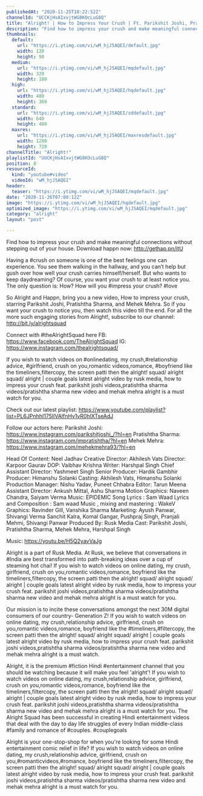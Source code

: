 ```yaml
---
publishedAt: "2020-11-25T18:22:52Z"
channelId: "UCCKjHsAIxvjtWG8KOcLuG8Q"
title: "Alright! | How to Impress Your Crush | Ft. Parikshit Joshi, Pratishtha Sharma & Mehek Mehra"
description: "Find how to impress your crush and make meaningful connections without stepping out of your house. Download happn now: http://gethap.pn/itU\n\nHaving a #crush on someone is one of the best feelings one can experience. You see them walking in the hallway, and you can’t help but gush over how well your crush carries himself/herself. But who wants to keep daydreaming? Of course, you want your crush to at least notice you. The only question is: How? How will you #impress your crush? #love \n\nSo Alright and Happn, bring you a new video, How to impress your crush, starring Parikshit Joshi, Pratishtha Sharma, and Mehek Mehra. So if you want your crush to notice you, then watch this video till the end. For all the more such engaging stories from Alright!, subscribe to our channel: http://bit.ly/alrightsquad\n\nConnect with #theAlrightSquad here\nFB: https://www.facebook.com/TheAlrightSquad\nIG: https://www.instagram.com/thealrightsquad/\n\nIf you wish to watch videos on #onlinedating, my crush,#relationship advice, #girlfriend, crush on you,romantic videos,romance, #boyfriend like the timeliners,filtercopy, the screen patti then the alright! squad/ alright squad/ alright | couple goals latest alright video by rusk media, how to impress your crush feat. parikshit joshi videos,pratishtha sharma videos/pratishtha sharma new video and mehak mehra alright is a must watch for you. \n\nCheck out our latest playlist: https://www.youtube.com/playlist?list=PL6JPnhhI175lIVAlfnHy1vR0hlXTseAdJ\n\nFollow our actors here:\nParikshit Joshi: https://www.instagram.com/parikshitjoshi_/?hl=en\nPratishtha Sharma: https://www.instagram.com/impratishtha/?hl=en\nMehek Mehra: https://www.instagram.com/mehekmehra93/?hl=en\n\nHead Of Content: Neel Jadhav\nCreative Director: Akhilesh Vats\nDirector: Karpoor Gaurav\nDOP: Vaibhav Krishna\nWriter: Harshpal Singh\nChief Assistant Director: Yashmeet Singh\nSenior Producer: Hardik Gambhir\nProducer: Himanshu Solanki\nCasting: Akhilesh Vats, Himanshu Solanki\nProduction Manager: Nishu Yadav, Puneet Chhabra\nEditor: Tarun Meena\nAssistant Director: Ankush Mittal, Ashu Sharma\nMotion Graphics: Naveen Chandra, Saiyam Verma\nMusic: EPIDEMIC\nSong Lyrics : Sam Waad\nLyrics and Composition : Sam waad\nMusic , mixing and mastering : WakeV\nGraphics: Ravinder Gill, Vanshika Sharma\nMarketing: Ayush Panwar, Shivangi Verma Sanchit Kalra, Komal Gangar, Pushpraj Singh, Pranjali Mehmi, Shivangi Panwar\nProduced By: Rusk Media\nCast: Parikshit Joshi, Pratishtha Sharma, Mehek Mehra, Harshpal Singh\n\nMusic: https://youtu.be/H5Q2yavVaJg\n\nAlright is a part of Rusk Media. At Rusk, we believe that conversations in #India are best transformed into path-breaking ideas over a cup of steaming hot chai! If you wish to watch videos on online dating, my crush, girlfriend, crush on you,romantic videos,romance, boyfriend like the timeliners,filtercopy, the screen patti then the alright! squad/ alright squad/ alright | couple goals latest alright video by rusk media, how to impress your crush feat. parikshit joshi videos,pratishtha sharma videos/pratishtha sharma new video and mehak mehra alright is a must watch for you. \n\nOur mission is to incite these conversations amongst the next 30M digital consumers of our country- Generation Z! If you wish to watch videos on online dating, my crush,relationship advice, girlfriend, crush on you,romantic videos,romance, boyfriend like the #timeliners,#filtercopy, the screen patti then the alright! squad/ alright squad/ alright | couple goals latest alright video by rusk media, how to impress your crush feat. parikshit joshi videos,pratishtha sharma videos/pratishtha sharma new video and mehak mehra alright is a must watch.\n\nAlright, it is the premium #fiction Hindi #entertainment channel that you should be watching because it will make you feel 'alright'! If you wish to watch videos on online dating, my crush,relationship advice, girlfriend, crush on you,romantic videos,romance, boyfriend like the timeliners,filtercopy, the screen patti then the alright! squad/ alright squad/ alright | couple goals latest alright video by rusk media, how to impress your crush feat. parikshit joshi videos,pratishtha sharma videos/pratishtha sharma new video and mehak mehra alright is a must watch for you. The Alright Squad has been successful in creating Hindi entertainment videos that deal with the day to day life struggles of every Indian middle-class #family and romance of #couples. #couplegoals\n\nAlright is your one-stop-shop for when you're looking for some Hindi entertainment comic relief in life?  If you wish to watch videos on online dating, my crush,relationship advice, girlfriend, crush on you,#romanticvideos,#romance, boyfriend like the timeliners,filtercopy, the screen patti then the alright! squad/ alright squad/ alright | couple goals latest alright video by rusk media, how to impress your crush feat. parikshit joshi videos,pratishtha sharma videos/pratishtha sharma new video and mehak mehra alright is a must watch for you."
thumbnails:
  default:
    url: "https://i.ytimg.com/vi/wM_hjJ5AQEI/default.jpg"
    width: 120
    height: 90
  medium:
    url: "https://i.ytimg.com/vi/wM_hjJ5AQEI/mqdefault.jpg"
    width: 320
    height: 180
  high:
    url: "https://i.ytimg.com/vi/wM_hjJ5AQEI/hqdefault.jpg"
    width: 480
    height: 360
  standard:
    url: "https://i.ytimg.com/vi/wM_hjJ5AQEI/sddefault.jpg"
    width: 640
    height: 480
  maxres:
    url: "https://i.ytimg.com/vi/wM_hjJ5AQEI/maxresdefault.jpg"
    width: 1280
    height: 720
channelTitle: "Alright!"
playlistId: "UUCKjHsAIxvjtWG8KOcLuG8Q"
position: 8
resourceId:
  kind: "youtube#video"
  videoId: "wM_hjJ5AQEI"
header:
  teaser: "https://i.ytimg.com/vi/wM_hjJ5AQEI/mqdefault.jpg"
date: "2020-11-26T07:00:12Z"
image: "https://i.ytimg.com/vi/wM_hjJ5AQEI/hqdefault.jpg"
optimized_image: "https://i.ytimg.com/vi/wM_hjJ5AQEI/mqdefault.jpg"
category: "alright"
layout: "post"

---
```

Find how to impress your crush and make meaningful connections without stepping out of your house. Download happn now: http://gethap.pn/itU

Having a #crush on someone is one of the best feelings one can experience. You see them walking in the hallway, and you can’t help but gush over how well your crush carries himself/herself. But who wants to keep daydreaming? Of course, you want your crush to at least notice you. The only question is: How? How will you #impress your crush? #love 

So Alright and Happn, bring you a new video, How to impress your crush, starring Parikshit Joshi, Pratishtha Sharma, and Mehek Mehra. So if you want your crush to notice you, then watch this video till the end. For all the more such engaging stories from Alright!, subscribe to our channel: http://bit.ly/alrightsquad

Connect with #theAlrightSquad here
FB: https://www.facebook.com/TheAlrightSquad
IG: https://www.instagram.com/thealrightsquad/

If you wish to watch videos on #onlinedating, my crush,#relationship advice, #girlfriend, crush on you,romantic videos,romance, #boyfriend like the timeliners,filtercopy, the screen patti then the alright! squad/ alright squad/ alright | couple goals latest alright video by rusk media, how to impress your crush feat. parikshit joshi videos,pratishtha sharma videos/pratishtha sharma new video and mehak mehra alright is a must watch for you. 

Check out our latest playlist: https://www.youtube.com/playlist?list=PL6JPnhhI175lIVAlfnHy1vR0hlXTseAdJ

Follow our actors here:
Parikshit Joshi: https://www.instagram.com/parikshitjoshi_/?hl=en
Pratishtha Sharma: https://www.instagram.com/impratishtha/?hl=en
Mehek Mehra: https://www.instagram.com/mehekmehra93/?hl=en

Head Of Content: Neel Jadhav
Creative Director: Akhilesh Vats
Director: Karpoor Gaurav
DOP: Vaibhav Krishna
Writer: Harshpal Singh
Chief Assistant Director: Yashmeet Singh
Senior Producer: Hardik Gambhir
Producer: Himanshu Solanki
Casting: Akhilesh Vats, Himanshu Solanki
Production Manager: Nishu Yadav, Puneet Chhabra
Editor: Tarun Meena
Assistant Director: Ankush Mittal, Ashu Sharma
Motion Graphics: Naveen Chandra, Saiyam Verma
Music: EPIDEMIC
Song Lyrics : Sam Waad
Lyrics and Composition : Sam waad
Music , mixing and mastering : WakeV
Graphics: Ravinder Gill, Vanshika Sharma
Marketing: Ayush Panwar, Shivangi Verma Sanchit Kalra, Komal Gangar, Pushpraj Singh, Pranjali Mehmi, Shivangi Panwar
Produced By: Rusk Media
Cast: Parikshit Joshi, Pratishtha Sharma, Mehek Mehra, Harshpal Singh

Music: https://youtu.be/H5Q2yavVaJg

Alright is a part of Rusk Media. At Rusk, we believe that conversations in #India are best transformed into path-breaking ideas over a cup of steaming hot chai! If you wish to watch videos on online dating, my crush, girlfriend, crush on you,romantic videos,romance, boyfriend like the timeliners,filtercopy, the screen patti then the alright! squad/ alright squad/ alright | couple goals latest alright video by rusk media, how to impress your crush feat. parikshit joshi videos,pratishtha sharma videos/pratishtha sharma new video and mehak mehra alright is a must watch for you. 

Our mission is to incite these conversations amongst the next 30M digital consumers of our country- Generation Z! If you wish to watch videos on online dating, my crush,relationship advice, girlfriend, crush on you,romantic videos,romance, boyfriend like the #timeliners,#filtercopy, the screen patti then the alright! squad/ alright squad/ alright | couple goals latest alright video by rusk media, how to impress your crush feat. parikshit joshi videos,pratishtha sharma videos/pratishtha sharma new video and mehak mehra alright is a must watch.

Alright, it is the premium #fiction Hindi #entertainment channel that you should be watching because it will make you feel 'alright'! If you wish to watch videos on online dating, my crush,relationship advice, girlfriend, crush on you,romantic videos,romance, boyfriend like the timeliners,filtercopy, the screen patti then the alright! squad/ alright squad/ alright | couple goals latest alright video by rusk media, how to impress your crush feat. parikshit joshi videos,pratishtha sharma videos/pratishtha sharma new video and mehak mehra alright is a must watch for you. The Alright Squad has been successful in creating Hindi entertainment videos that deal with the day to day life struggles of every Indian middle-class #family and romance of #couples. #couplegoals

Alright is your one-stop-shop for when you're looking for some Hindi entertainment comic relief in life?  If you wish to watch videos on online dating, my crush,relationship advice, girlfriend, crush on you,#romanticvideos,#romance, boyfriend like the timeliners,filtercopy, the screen patti then the alright! squad/ alright squad/ alright | couple goals latest alright video by rusk media, how to impress your crush feat. parikshit joshi videos,pratishtha sharma videos/pratishtha sharma new video and mehak mehra alright is a must watch for you.